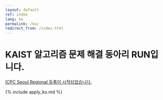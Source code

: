 ```yaml
---
layout: default
ref: index
lang: ko
permalink: /ko/
redirect_from: /index.html
---
```


# KAIST 알고리즘 문제 해결 동아리 RUN입니다.

[ICPC Seoul Regional 등록이 시작되었습니다.](https://kaist.run/ko/icpc/)

{% include apply_ko.md %}
<!-- {% include contests_ko.md %} -->

<!--
위 두 include문 중 시기에 따라 적절한 것을 주석 해제하여 사용하세요.
리크루팅 시기에는 apply/ko.md 파일을 수정한 뒤 이 파일에서 {% include apply_ko.md %} 를 주석 해제하세요.
대회 시기에는 contests/ko.md 파일을 수정한 뒤 이 파일에서 {% include contests_ko.md %} 를 주석 해제하세요.
그러면 해당 파일의 내용이 자동으로 메인 페이지에도 나타납니다.
자세한 사항은 .github/workflows/main.yml 파일을 참고하세요.
그리고 당연한 말이지만 영어(en.md)와 한국어(ko.md) 모두 수정해야 합니다.
-->
